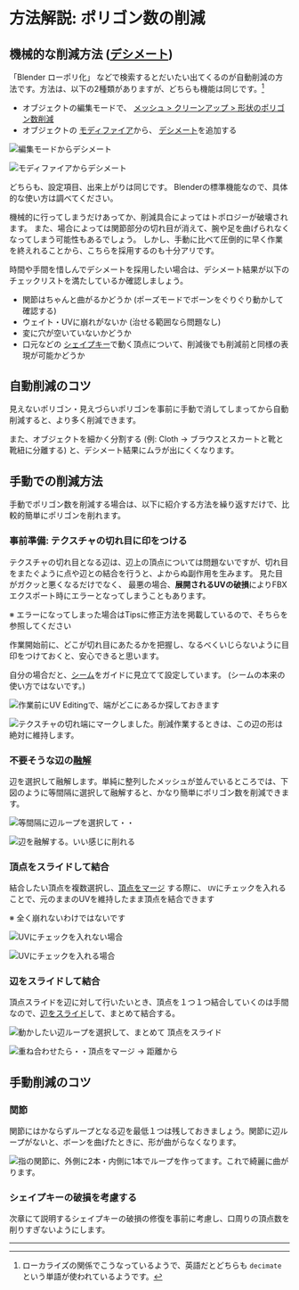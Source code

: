 # 方法解説: ポリゴン数の削減

## 機械的な削減方法 (<u>デシメート</u>)

「Blender ローポリ化」 などで検索するとだいたい出てくるのが自動削減の方法です。方法は、以下の2種類がありますが、どちらも機能は同じです。[^3-1]

[^3-1]: ローカライズの関係でこうなっているようで、英語だとどちらも `decimate` という単語が使われているようです。

-  オブジェクトの編集モードで、 <u>メッシュ > クリーンアップ > 形状のポリゴン数削減 </u>
- オブジェクトの <u>モディファイア</u>から、 <u>デシメート</u>を追加する

![編集モードからデシメート](./src/03_how_to_decimate/images/01_01_how_to_decimate_in_edit_mode.png)

![モディファイアからデシメート](./src/03_how_to_decimate/images/01_02_how_to_decimate_in_modifier.png)

どちらも、設定項目、出来上がりは同じです。
Blenderの標準機能なので、具体的な使い方は調べてください。

機械的に行ってしまうだけあってか、削減具合によってはトポロジーが破壊されます。
また、場合によっては関節部分の切れ目が消えて、腕や足を曲げられなくなってしまう可能性もあるでしょう。
しかし、手動に比べて圧倒的に早く作業を終えれることから、こちらを採用するのも十分アリです。

時間や手間を惜しんでデシメートを採用したい場合は、デシメート結果が以下のチェックリストを満たしているか確認しましょう。

- 関節はちゃんと曲がるかどうか (ポーズモードでボーンをぐりぐり動かして確認する)
- ウェイト・UVに崩れがないか (治せる範囲なら問題なし)
- 変に穴が空いていないかどうか
- 口元などの <u>シェイプキー</u>で動く頂点について、削減後でも削減前と同様の表現が可能かどうか

## 自動削減のコツ

見えないポリゴン・見えづらいポリゴンを事前に手動で消してしまってから自動削減すると、より多く削減できます。

また、オブジェクトを細かく分割する (例: Cloth → ブラウスとスカートと靴と靴紐に分離する) と、デシメート結果にムラが出にくくなります。


## 手動での削減方法

手動でポリゴン数を削減する場合は、以下に紹介する方法を繰り返すだけで、比較的簡単にポリゴンを削れます。

### 事前準備: テクスチャの切れ目に印をつける

テクスチャの切れ目となる辺は、辺上の頂点については問題ないですが、切れ目をまたぐように点や辺との結合を行うと、よからぬ副作用を生みます。
見た目がガクッと悪くなるだけでなく、 最悪の場合、**展開されるUVの破損**により<span color="red">FBXエクスポート時にエラーとなってしまう</span>こともあります。

※ エラーになってしまった場合はTipsに修正方法を掲載しているので、そちらを参照してください

作業開始前に、どこが切れ目にあたるかを把握し、なるべくいじらないように目印をつけておくと、安心できると思います。

自分の場合だと、<u>シーム</u>をガイドに見立てて設定しています。 (シームの本来の使い方ではないです。)

![作業前に<u>UV Editing</u>で、端がどこにあるか探しておきます ](./src/03_how_to_decimate/images/05_01_texture.png)

![テクスチャの切れ端にマークしました。削減作業するときは、この辺の形は絶対に維持します。](./src/03_how_to_decimate/images/05_02_texture_marked.png)


### 不要そうな辺の<u>融解</u>

辺を選択して融解します。単純に整列したメッシュが並んでいるところでは、下図のように等間隔に選択して融解すると、かなり簡単にポリゴン数を削減できます。

![等間隔に辺ループを選択して・・](./src/03_how_to_decimate/images/02_01_select_lines.png)

![<u>辺を融解</u>する。いい感じに削れる](./src/03_how_to_decimate/images/02_02_remove_lines.png)


### 頂点をスライドして結合

結合したい頂点を複数選択し、<u>頂点をマージ</u> する際に、 `UV`にチェックを入れることで、元のままのUVを維持したまま頂点を結合できます

※ 全く崩れないわけではないです

![UVにチェックを入れない場合](./src/03_how_to_decimate/images/03_01_merge_without_uvfix.png)

![UVにチェックを入れる場合](./src/03_how_to_decimate/images/03_02_merge_with_uvfix.png)


### 辺をスライドして結合

頂点スライドを辺に対して行いたいとき、頂点を１つ１つ結合していくのは手間なので、<u>辺をスライド</u>して、まとめて結合する。

![動かしたい辺ループを選択して、まとめて <u>頂点をスライド</u>](./src/03_how_to_decimate/images/04_01_move_line.png)

![重ね合わせたら・・<u>頂点をマージ</u> → <u>距離から</u>](./src/03_how_to_decimate/images/04_02_merge_line.png)


## 手動削減のコツ

### 関節

関節にはかならずループとなる辺を最低１つは残しておきましょう。関節に辺ループがないと、ボーンを曲げたときに、形が曲がらなくなります。

![指の関節に、外側に2本・内側に1本でループを作ってます。これで綺麗に曲がります。](./src/03_how_to_decimate/images/06_01_finger.png)


### シェイプキーの破損を考慮する

次章にて説明するシェイプキーの破損の修復を事前に考慮し、口周りの頂点数を削りすぎないようにします。



---
<div style="page-break-before:always"/>